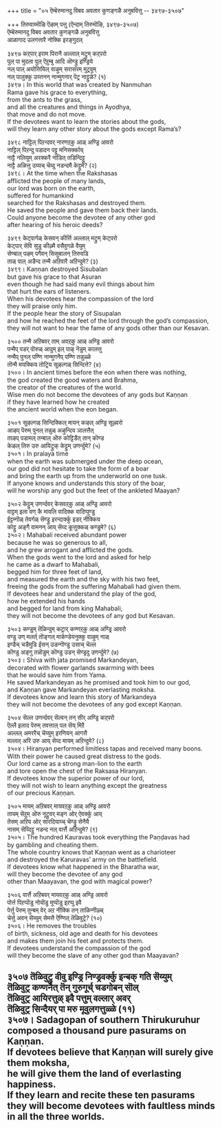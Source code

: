 +++
title = "०५ ऎम्बॆरुमानदु विबव अवतार कुणङ्गळै अनुबवित्तु -- ३४९७-३५०७"

+++
तिरुवाय्मॊऴि ऎऴाम् पत्तु (ऐन्दाम् तिरुमॊऴि, ३४९७-३५०७)  
ऎम्बॆरुमानदु विबव अवतार कुणङ्गळै अनुबवित्तु  
आळागाद उलगत्तारै नोक्कि इरङ्गुदल्  

३४९७ कऱ्‌पार् इराम पिरानै अल्लाल् मट्रुम् कऱ्‌परो  
पुल् पा मुदला पुल् ऎऱुम्बु आदि ऒण्ड्रु इण्ड्रिये  
नल् पाल् अयोत्तियिल् वाऴुम् सरासरम् मुट्रवुम्  
नल् पालुक्कु उय्त्तनन् नान्मुगनार् पॆट्र नाट्टुळे? (१)  
३४९७। In this world that was created by Nanmuhan  
Rama gave his grace to everything,  
from the ants to the grass,  
and all the creatures and things in Ayodhya,  
that move and do not move.  
If the devotees want to learn the stories about the gods,  
will they learn any other story about the gods except Rama’s?  

३४९८ नाट्टिल् पिऱन्दवर् नारणऱ्‌कु आळ् अण्ड्रि आवरो  
नाट्टिल् पिऱन्दु पडादन पट्टु मनिसर्क्काय्  
नाट्टै नलियुम् अरक्करै नाडित् तडिन्दिट्टु  
नाट्टै अळित्तु उय्यच् चॆय्दु नडन्दमै केट्टुमे? (२)  
३४९८। At the time when the Rakshasas  
afflicted the people of many lands,  
our lord was born on the earth,  
suffered for humankind  
searched for the Rakshasas and destroyed them.  
He saved the people and gave them back their lands.  
Could anyone become the devotee of any other god  
after hearing of his heroic deeds?  

३४९९ केट्पार्गळ् केसवन् कीर्त्ति अल्लाल् मट्रुम् केट्परो  
केट्पार् सॆवि सुडु कीऴ्मै वसैवुगळे वैयुम्  
सेण्बाल् पऴम् पगैवन् सिसुबालन् तिरुवडि  
ताळ् पाल् अडैन्द तन्मै अऱिवारै अऱिन्दुमे? (३)  
३४९९। Kaṇṇan destroyed Sisubalan  
but gave his grace to that Asuran  
even though he had said many evil things about him  
that hurt the ears of listeners.  
When his devotees hear the compassion of the lord  
they will praise only him.  
If the people hear the story of Sisupalan  
and how he reached the feet of the lord through the god’s compassion,  
they will not want to hear the fame of any gods other than our Kesavan.  

३५०० तन्मै अऱिबवर् ताम् अवऱ्‌कु आळ् अण्ड्रि आवरो  
पन्मैप् पडर् पॊरुळ् आदुम् इल् पाऴ् नॆडुम् कालत्तु  
नन्मैप् पुनल् पण्णि नान्मुगनैप् पण्णि तन्नुळ्ळे  
तॊन्मै मयक्किय तोट्रिय सूऴल्गळ् सिन्दित्ते? (४)  
३५००। In ancient times before the eon when there was nothing,  
the god created the good waters and Brahma,  
the creator of the creatures of the world.  
Wise men do not become the devotees of any gods but Kaṇṇan  
if they have learned how he created  
the ancient world when the eon began.  

३५०१ सूऴल्गळ् सिन्दिक्किल् मायन् कऴल् अण्ड्रि सूऴ्वरो  
आऴप् पॆरुम् पुनल् तन्नुळ् अऴुन्दिय ञालत्तैत्  
ताऴप् पडामल् तन्बाल् ऒरु कोट्टिडैत् तान् कॊण्ड  
केऴल् तिरु उरु आयिट्रुक् केट्टुम् उणर्न्दुमे? (५)  
३५०१। In pralaya time  
when the earth was submerged under the deep ocean,  
our god did not hesitate to take the form of a boar  
and bring the earth up from the underworld on one tusk.  
If anyone knows and understands this story of the boar,  
will he worship any god but the feet of the ankleted Maayan?  

३५०२ केट्टुम् उणर्न्दवर् केसवऱ्‌कु आळ् अण्ड्रि आवरो  
वाट्टम् इला वण् कै मावलि वादिक्क वादिप्पुण्डु  
ईट्टम्गॊळ् तेवर्गळ् सॆण्ड्रु इरन्दार्क्कु इडर् नीक्किय  
कोट्टु अङ्गै वामनन् आय् सॆय्द कूत्तुक्कळ् कण्डुमे? (६)  
३५०२। Mahabali received abundant power  
because he was so generous to all,  
and he grew arrogant and afflicted the gods.  
When the gods went to the lord and asked for help  
he came as a dwarf to Mahabali,  
begged him for three feet of land,  
and measured the earth and the sky with his two feet,  
freeing the gods from the suffering Mahabali had given them.  
If devotees hear and understand the play of the god,  
how he extended his hands  
and begged for land from king Mahabali,  
they will not become the devotees of any god but Kesavan.  

३५०३ कण्डुम् तॆळिन्दुम् कट्रार् कण्णऱ्‌कु आळ् अण्ड्रि आवरो  
वण्डु उण् मलर्त् तॊङ्गल् मार्कण्डेयनुक्कु वाऴुम् नाळ्  
इण्डैच् चडैमुडि ईसन् उडन्गॊण्डु उसाच् चॆल्ल  
कॊण्डु अङ्गु तन्नॊडुम् कॊण्डु उडन् सॆण्ड्रदु उणर्न्दुमे? (७)  
३५०३। Shiva with jata promised Markandeyan,  
decorated with flower garlands swarming with bees  
that he would save him from Yama.  
He saved Markandeyan as he promised and took him to our god,  
and Kaṇṇan gave Markandeyan everlasting moksha.  
If devotees know and learn this story of Markandeya  
they will not become the devotees of any god except Kaṇṇan.  

३५०४ सॆल्ल उणर्न्दवर् सॆल्वन् तन् सीर् अण्ड्रि कऱ्‌परो  
ऎल्लै इलाद पॆरुम् तवत्ताल् पल सॆय् मिऱै  
अल्लल् अमररैच् चॆय्युम् इरणियन् आगत्तै  
मल्लल् अरि उरु आय् सॆय्द मायम् अऱिन्दुमे? (८)  
३५०४। Hiranyan performed limitless tapas and received many boons.  
With their power he caused great distress to the gods.  
Our lord came as a strong man-lion to the earth  
and tore open the chest of the Raksasa Hiranyan.  
If devotees know the superior power of our lord,  
they will not wish to learn anything except the greatness  
of our precious Kaṇṇan.  

३५०५ मायम् अऱिबवर् मायवऱ्‌कु आळ् अण्ड्रि आवरो  
तायम् सॆऱुम् ऒरु नूट्रुवर् मङ्ग ओर् ऐवर्क्कु आय्  
तेसम् अऱिय ओर् सारदियाय्च् चॆण्ड्रु सेनैयै  
नासम् सॆय्दिट्टु नडन्द नल् वार्त्तै अऱिन्दुमे? (९)  
३५०५। The hundred Kauravas took everything the Paṇḍavas had  
by gambling and cheating them.  
The whole country knows that Kaṇṇan went as a charioteer  
and destroyed the Karuravas’ army on the battlefield.  
If devotees know what happened in the Bharatha war,  
will they become the devotee of any god  
other than Maayavan, the god with magical power?  

३५०६ वार्त्तै अऱिबवर् मायवऱ्‌कु आळ् अण्ड्रि आवरो  
पोर्त्त पिऱप्पॊडु नोयॊडु मूप्पॊडु इऱप्पु इवै  
पेर्त्तु पॆरुम् तुन्बम् वेर् अऱ नीक्कि तन् ताळिन्गीऴ्च्  
चेर्त्तु अवन् सॆय्युम् सेमत्तै ऎण्णित् तॆळिवुट्रे? (१०)  
३५०६। He removes the troubles  
of birth, sickness, old age and death for his devotees  
and makes them join his feet and protects them.  
If devotees understand the compassion of the god  
will they become the slave of any other god than Maayavan?  

३५०७ तॆळिवुट्रु वीवु इण्ड्रि निण्ड्रवर्क्कु इन्बक् गति सॆय्युम्  
तॆळिवुट्र कण्णनैत् तॆन् गुरुगूर्च् चडगोबन् सॊल्  
तॆळिवुट्र आयिरत्तुळ् इवै पत्तुम् वल्लार् अवर्  
तॆळिवुट्र सिन्दैयर् पा मरु मूवुलगत्तुळ्ळे (११)  
३५०७। Sadagopan of southern Thirukuruhur  
composed a thousand pure pasurams on Kaṇṇan.  
If devotees believe that Kaṇṇan will surely give them moksha,  
he will give them the land of everlasting happiness.  
If they learn and recite these ten pasurams  
they will become devotees with faultless minds  
in all the three worlds.  
-----------  


